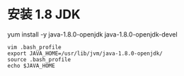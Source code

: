 # 安装 1.8 JDK

yum install -y java-1.8.0-openjdk java-1.8.0-openjdk-devel

```
vim .bash_profile
export JAVA_HOME=/usr/lib/jvm/java-1.8.0-openjdk/
source .bash_profile
echo $JAVA_HOME
```
